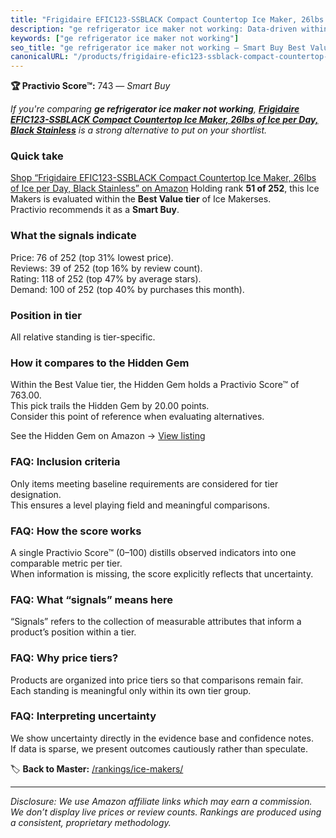 ```yaml
---
title: "Frigidaire EFIC123-SSBLACK Compact Countertop Ice Maker, 26lbs of Ice per Day, Black Stainless"
description: "ge refrigerator ice maker not working: Data-driven within Best Value ranking using the Practivio Score™. Positioned by quality, value, demand, findability, mom…"
keywords: ["ge refrigerator ice maker not working"]
seo_title: "ge refrigerator ice maker not working — Smart Buy Best Value (2025)"
canonicalURL: "/products/frigidaire-efic123-ssblack-compact-countertop-ice-maker-26lbs-of-ice-per-day-black-stainless-B07YT3HQND/"
---
```


**🏆 Practivio Score™:** 743 — _Smart Buy_


*If you're comparing **ge refrigerator ice maker not working**, **[Frigidaire EFIC123-SSBLACK Compact Countertop Ice Maker, 26lbs of Ice per Day, Black Stainless](https://www.amazon.com/dp/B07YT3HQND?tag=practivio-20)** is a strong alternative to put on your shortlist.*
### Quick take
[Shop “Frigidaire EFIC123-SSBLACK Compact Countertop Ice Maker, 26lbs of Ice per Day, Black Stainless” on Amazon](https://www.amazon.com/dp/B07YT3HQND?tag=practivio-20)
Holding rank **51 of 252**, this Ice Makers is evaluated within the **Best Value tier** of Ice Makerses.  
Practivio recommends it as a **Smart Buy**.

### What the signals indicate
Price: 76 of 252 (top 31% lowest price).  
Reviews: 39 of 252 (top 16% by review count).  
Rating: 118 of 252 (top 47% by average stars).  
Demand: 100 of 252 (top 40% by purchases this month).

### Position in tier
All relative standing is tier-specific.

### How it compares to the Hidden Gem
Within the Best Value tier, the Hidden Gem holds a Practivio Score™ of 763.00.  
This pick trails the Hidden Gem by 20.00 points.  
Consider this point of reference when evaluating alternatives.  

See the Hidden Gem on Amazon → [View listing](https://www.amazon.com/dp/B00197WV7I?tag=practivio-20)

### FAQ: Inclusion criteria
Only items meeting baseline requirements are considered for tier designation.  
This ensures a level playing field and meaningful comparisons.

### FAQ: How the score works
A single Practivio Score™ (0–100) distills observed indicators into one comparable metric per tier.  
When information is missing, the score explicitly reflects that uncertainty.

### FAQ: What “signals” means here
“Signals” refers to the collection of measurable attributes that inform a product’s position within a tier.

### FAQ: Why price tiers?
Products are organized into price tiers so that comparisons remain fair.  
Each standing is meaningful only within its own tier group.

### FAQ: Interpreting uncertainty
We show uncertainty directly in the evidence base and confidence notes.  
If data is sparse, we present outcomes cautiously rather than speculate.


🏷️ **Back to Master:** [/rankings/ice-makers/](/rankings/ice-makers/)

---
_Disclosure: We use Amazon affiliate links which may earn a commission. We don’t display live prices or review counts. Rankings are produced using a consistent, proprietary methodology._
